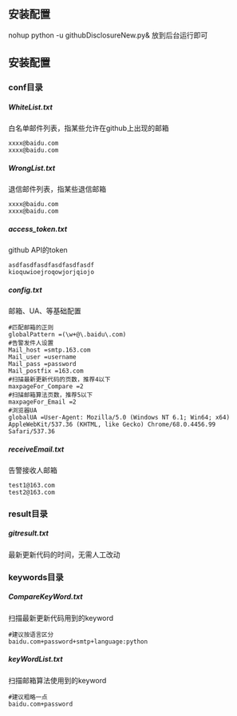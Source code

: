 ## 安装配置
nohup python -u githubDisclosureNew.py&
放到后台运行即可

## 安装配置

### conf目录

##### WhiteList.txt      
白名单邮件列表，指某些允许在github上出现的邮箱
```
xxxx@baidu.com
xxxx@baidu.com
```

    
##### WrongList.txt      
退信邮件列表，指某些退信邮箱
```
xxxx@baidu.com
xxxx@baidu.com

```

##### access_token.txt    
github API的token

```
asdfasdfasdfasdfasdfasdf
kioquwioejroqowjorjqiojo

```
    
##### config.txt
邮箱、UA、等基础配置
    
```
#匹配邮箱的正则
globalPattern =(\w+@\.baidu\.com)
#告警发件人设置
Mail_host =smtp.163.com
Mail_user =username
Mail_pass =password
Mail_postfix =163.com
#扫描最新更新代码的页数，推荐4以下
maxpageFor_Compare =2
#扫描邮箱算法页数，推荐5以下
maxpageFor_Email =2
#浏览器UA
globalUA =User-Agent: Mozilla/5.0 (Windows NT 6.1; Win64; x64) AppleWebKit/537.36 (KHTML, like Gecko) Chrome/68.0.4456.99 Safari/537.36
```
##### receiveEmail.txt    
告警接收人邮箱
```
test1@163.com
test2@163.com
```

### result目录
##### gitresult.txt

最新更新代码的时间，无需人工改动

### keywords目录

##### CompareKeyWord.txt
扫描最新更新代码用到的keyword

```
#建议按语言区分
baidu.com+password+smtp+language:python
```


##### keyWordList.txt
扫描邮箱算法使用到的keyword

```
#建议粗略一点
baidu.com+password
```



    
    
    
    
